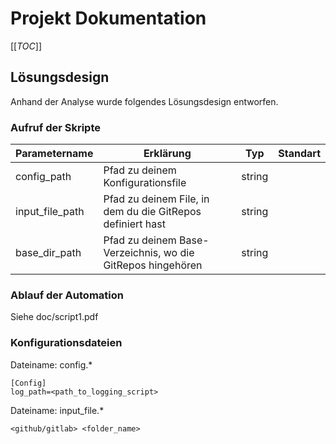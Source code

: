 # Projekt Dokumentation

[[_TOC_]]

## Lösungsdesign

Anhand der Analyse wurde folgendes Lösungsdesign entworfen.

### Aufruf der Skripte

| Parametername   | Erklärung                                                   | Typ    | Standart |
| --------------- | ----------------------------------------------------------- | ------ | -------- |
| config_path     | Pfad zu deinem Konfigurationsfile                           | string |          |
| input_file_path | Pfad zu deinem File, in dem du die GitRepos definiert hast  | string |          |
| base_dir_path   | Pfad zu deinem Base-Verzeichnis, wo die GitRepos hingehören | string |          |

### Ablauf der Automation

Siehe doc/script1.pdf

### Konfigurationsdateien

Dateiname: config.\*

```
[Config]
log_path=<path_to_logging_script>
```

Dateiname: input_file.\*

```
<github/gitlab> <folder_name>
```
